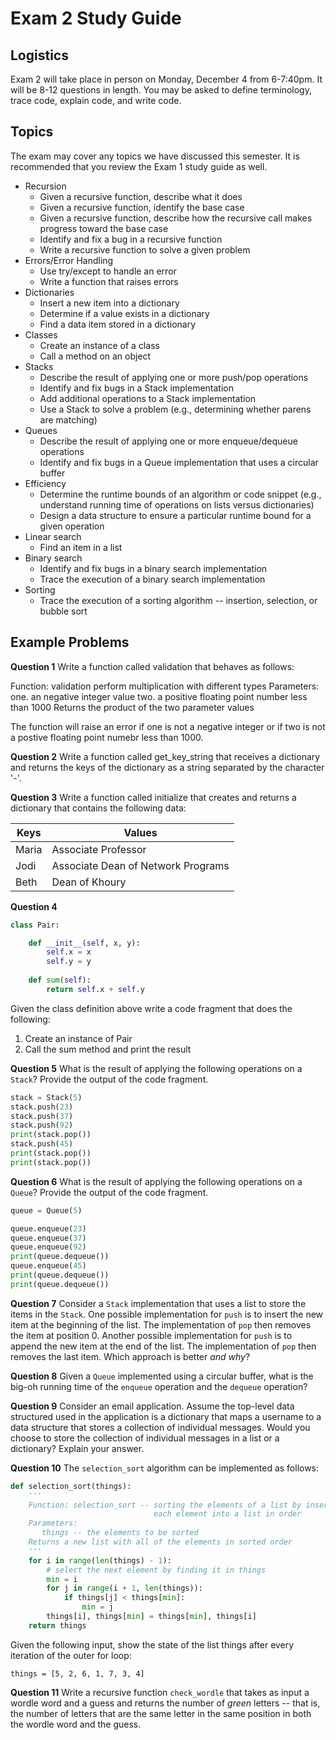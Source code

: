 Exam 2 Study Guide
==================

## Logistics

Exam 2 will take place in person on Monday, December 4 from 6-7:40pm. It will be 8-12 questions in length. You may be asked to define terminology, trace code, explain code, and write code. 

## Topics

The exam may cover any topics we have discussed this semester. It is recommended that you review the Exam 1 study guide as well.

* Recursion
  - Given a recursive function, describe what it does
  - Given a recursive function, identify the base case
  - Given a recursive function, describe how the recursive call makes progress toward the base case
  - Identify and fix a bug in a recursive function
  - Write a recursive function to solve a given problem
* Errors/Error Handling
  - Use try/except to handle an error
  - Write a function that raises errors
* Dictionaries
  - Insert a new item into a dictionary
  - Determine if a value exists in a dictionary
  - Find a data item stored in a dictionary
* Classes
  - Create an instance of a class
  - Call a method on an object
* Stacks
  - Describe the result of applying one or more push/pop operations
  - Identify and fix bugs in a Stack implementation
  - Add additional operations to a Stack implementation
  - Use a Stack to solve a problem (e.g., determining whether parens are matching)
* Queues
  - Describe the result of applying one or more enqueue/dequeue operations
  - Identify and fix bugs in a Queue implementation that uses a circular buffer
* Efficiency
  - Determine the runtime bounds of an algorithm or code snippet (e.g., understand running time of operations on lists versus dictionaries)
  - Design a data structure to ensure a particular runtime bound for a given operation 
* Linear search
  - Find an item in a list
* Binary search
  - Identify and fix bugs in a binary search implementation
  - Trace the execution of a binary search implementation
* Sorting
  - Trace the execution of a sorting algorithm -- insertion, selection, or bubble sort


## Example Problems

**Question 1**
Write a function called validation that behaves as follows:

Function: validation
   perform multiplication with different types
Parameters:
   one. an negative integer value
   two. a positive floating point number less than 1000
Returns the product of the two parameter values

The function will raise an error if one is not a negative integer or if two is not a postive floating point numebr less than 1000.

**Question 2**
Write a function called get\_key\_string that receives a dictionary and returns the keys of the dictionary as a string separated by the character '-'.

**Question 3**
Write a function called initialize that creates and returns a dictionary that contains the following data:

|Keys| Values	                    |
|---|----------------------------|
| Maria | Associate Professor |
| Jodi | Associate Dean of Network Programs |
| Beth | Dean of Khoury |

**Question 4**

```python
class Pair:

	def __init__(self, x, y):
		self.x = x
		self.y = y	
				
	def sum(self):
		return self.x + self.y
```

Given the class definition above write a code fragment that does the following:

1. Create an instance of Pair
2. Call the sum method and print the result

**Question 5**
What is the result of applying the following operations on a ```Stack```? Provide the output of the code fragment.

```python
stack = Stack(5)
stack.push(23)
stack.push(37)
stack.push(92)
print(stack.pop())
stack.push(45)
print(stack.pop())
print(stack.pop())
```

**Question 6**
What is the result of applying the following operations on a ```Queue```? Provide the output of the code fragment.

```python
queue = Queue(5)

queue.enqueue(23)
queue.enqueue(37)
queue.enqueue(92)
print(queue.dequeue())
queue.enqueue(45)
print(queue.dequeue())
print(queue.dequeue())
```

**Question 7**
Consider a ```Stack``` implementation that uses a list to store the items in the ```Stack```. One possible implementation for ```push``` is to insert the new item at the beginning of the list. The implementation of ```pop``` then removes the item at position 0. Another possible implementation for ```push``` is to append the new item at the end of the list. The implementation of ```pop``` then removes the last item. Which approach is better *and why*?

**Question 8**
Given a ```Queue``` implemented using a circular buffer, what is the big-oh running time of the ```enqueue``` operation and the ```dequeue``` operation?

**Question 9**
Consider an email application. Assume the top-level data structured used in the application is a dictionary that maps a username to a data structure that stores a collection of individual messages. Would you choose to store the collection of individual messages in a list or a dictionary? Explain your answer.

**Question 10**
The ```selection_sort``` algorithm can be implemented as follows:

```python
def selection_sort(things):
    '''
    Function: selection_sort -- sorting the elements of a list by inserting
                                each element into a list in order
    Parameters:
       things -- the elements to be sorted
    Returns a new list with all of the elements in sorted order
    '''
    for i in range(len(things) - 1):
        # select the next element by finding it in things
        min = i
        for j in range(i + 1, len(things)):
            if things[j] < things[min]:
                min = j
        things[i], things[min] = things[min], things[i]
    return things
```

Given the following input, show the state of the list things after every iteration of the outer for loop:

```things = [5, 2, 6, 1, 7, 3, 4]```

**Question 11**
Write a recursive function ```check_wordle``` that takes as input a wordle word and a guess and returns the number of *green* letters -- that is, the number of letters that are the same letter in the same position in both the wordle word and the guess.